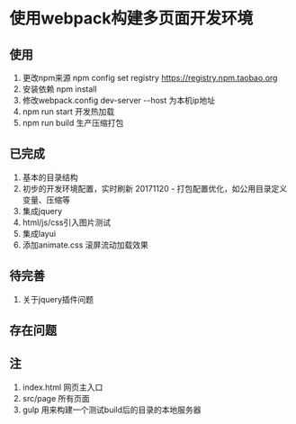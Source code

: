 # 使用webpack构建多页面开发环境

## 使用
1. 更改npm来源 npm config set registry https://registry.npm.taobao.org  
2. 安装依赖 npm install 
3. 修改webpack.config dev-server --host 为本机ip地址
4. npm run start 开发热加载
5. npm run build 生产压缩打包

## 已完成
1. 基本的目录结构
2. 初步的开发环境配置，实时刷新  20171120 - 打包配置优化，如公用目录定义变量、压缩等
3. 集成jquery
4. html/js/css引入图片测试
5. 集成layui
6. 添加animate.css 滚屏流动加载效果

## 待完善
1. 关于jquery插件问题

## 存在问题

## 注
1. index.html 网页主入口
2. src/page 所有页面
3. gulp 用来构建一个测试build后的目录的本地服务器
